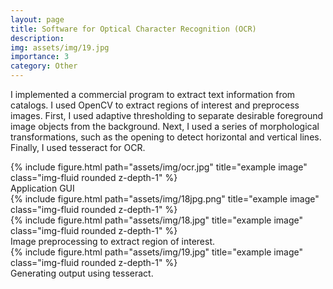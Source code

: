 ```yaml
---
layout: page
title: Software for Optical Character Recognition (OCR)
description: 
img: assets/img/19.jpg
importance: 3
category: Other
---
```


I implemented a commercial program to extract text information from catalogs. I used OpenCV to extract regions of interest and preprocess images. First, I used adaptive thresholding to separate desirable foreground image objects from the background. Next, I used a series of morphological transformations, such as the opening to detect horizontal and vertical lines. Finally, I used tesseract for OCR.



<div class="row">
    <div class="col-sm mt-3 mt-md-0">
        {% include figure.html path="assets/img/ocr.jpg" title="example image" class="img-fluid rounded z-depth-1" %}
    </div>
</div>
<div class="caption">
Application GUI
</div>

<div class="row">
    <div class="col-sm mt-3 mt-md-0">
        {% include figure.html path="assets/img/18jpg.png" title="example image" class="img-fluid rounded z-depth-1" %}
    </div>
    <div class="col-sm mt-3 mt-md-0">
        {% include figure.html path="assets/img/18.jpg" title="example image" class="img-fluid rounded z-depth-1" %}
    </div>
</div>
<div class="caption">
    Image preprocessing to extract region of interest. 
</div>


<div class="row">
    <div class="col-sm mt-3 mt-md-0">
        {% include figure.html path="assets/img/19.jpg" title="example image" class="img-fluid rounded z-depth-1" %}
    </div>
</div>
<div class="caption">
    Generating output using tesseract.
</div>

